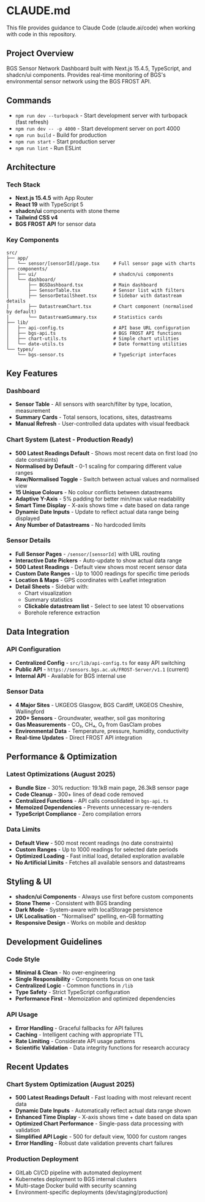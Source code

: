 # CLAUDE.md

This file provides guidance to Claude Code (claude.ai/code) when working with code in this repository.

## Project Overview

BGS Sensor Network Dashboard built with Next.js 15.4.5, TypeScript, and shadcn/ui components. Provides real-time monitoring of BGS's environmental sensor network using the BGS FROST API.

## Commands

- `npm run dev --turbopack` - Start development server with turbopack (fast refresh)
- `npm run dev -- -p 4000` - Start development server on port 4000  
- `npm run build` - Build for production
- `npm run start` - Start production server
- `npm run lint` - Run ESLint

## Architecture

### Tech Stack
- **Next.js 15.4.5** with App Router
- **React 19** with TypeScript 5
- **shadcn/ui** components with stone theme
- **Tailwind CSS v4**
- **BGS FROST API** for sensor data

### Key Components
```
src/
├── app/
│   └── sensor/[sensorId]/page.tsx     # Full sensor page with charts
├── components/
│   ├── ui/                            # shadcn/ui components
│   └── dashboard/
│       ├── BGSDashboard.tsx           # Main dashboard
│       ├── SensorTable.tsx            # Sensor list with filters
│       ├── SensorDetailSheet.tsx      # Sidebar with datastream details
│       ├── DatastreamChart.tsx        # Chart component (normalised by default)
│       └── DatastreamSummary.tsx      # Statistics cards
├── lib/
│   ├── api-config.ts                  # API base URL configuration
│   ├── bgs-api.ts                     # BGS FROST API functions
│   ├── chart-utils.ts                 # Simple chart utilities
│   └── date-utils.ts                  # Date formatting utilities
└── types/
    └── bgs-sensor.ts                  # TypeScript interfaces
```

## Key Features

### Dashboard
- **Sensor Table** - All sensors with search/filter by type, location, measurement
- **Summary Cards** - Total sensors, locations, sites, datastreams
- **Manual Refresh** - User-controlled data updates with visual feedback

### Chart System (Latest - Production Ready)
- **500 Latest Readings Default** - Shows most recent data on first load (no date constraints)
- **Normalised by Default** - 0-1 scaling for comparing different value ranges
- **Raw/Normalised Toggle** - Switch between actual values and normalised view
- **15 Unique Colours** - No colour conflicts between datastreams
- **Adaptive Y-Axis** - 5% padding for better min/max value readability
- **Smart Time Display** - X-axis shows time + date based on data range
- **Dynamic Date Inputs** - Update to reflect actual data range being displayed
- **Any Number of Datastreams** - No hardcoded limits

### Sensor Details
- **Full Sensor Pages** - `/sensor/[sensorId]` with URL routing
- **Interactive Date Pickers** - Auto-update to show actual data range
- **500 Latest Readings** - Default view shows most recent sensor data
- **Custom Date Ranges** - Up to 1000 readings for specific time periods
- **Location & Maps** - GPS coordinates with Leaflet integration
- **Detail Sheets** - Sidebar with:
  - Chart visualization
  - Summary statistics
  - **Clickable datastream list** - Select to see latest 10 observations
  - Borehole reference extraction

## Data Integration

### API Configuration
- **Centralized Config** - `src/lib/api-config.ts` for easy API switching
- **Public API** - `https://sensors.bgs.ac.uk/FROST-Server/v1.1` (current)
- **Internal API** - Available for BGS internal use

### Sensor Data
- **4 Major Sites** - UKGEOS Glasgow, BGS Cardiff, UKGEOS Cheshire, Wallingford
- **200+ Sensors** - Groundwater, weather, soil gas monitoring
- **Gas Measurements** - CO₂, CH₄, O₂ from GasClam probes
- **Environmental Data** - Temperature, pressure, humidity, conductivity
- **Real-time Updates** - Direct FROST API integration

## Performance & Optimization

### Latest Optimizations (August 2025)
- **Bundle Size** - 30% reduction: 19.1kB main page, 26.3kB sensor page
- **Code Cleanup** - 300+ lines of dead code removed
- **Centralized Functions** - API calls consolidated in `bgs-api.ts`
- **Memoized Dependencies** - Prevents unnecessary re-renders
- **TypeScript Compliance** - Zero compilation errors

### Data Limits
- **Default View** - 500 most recent readings (no date constraints)
- **Custom Ranges** - Up to 1000 readings for selected date periods
- **Optimized Loading** - Fast initial load, detailed exploration available
- **No Artificial Limits** - Fetches all available sensors and datastreams

## Styling & UI

- **shadcn/ui Components** - Always use first before custom components
- **Stone Theme** - Consistent with BGS branding
- **Dark Mode** - System-aware with localStorage persistence
- **UK Localisation** - "Normalised" spelling, en-GB formatting
- **Responsive Design** - Works on mobile and desktop

## Development Guidelines

### Code Style
- **Minimal & Clean** - No over-engineering
- **Single Responsibility** - Components focus on one task
- **Centralized Logic** - Common functions in `/lib`
- **Type Safety** - Strict TypeScript configuration
- **Performance First** - Memoization and optimized dependencies

### API Usage
- **Error Handling** - Graceful fallbacks for API failures
- **Caching** - Intelligent caching with appropriate TTL
- **Rate Limiting** - Considerate API usage patterns
- **Scientific Validation** - Data integrity functions for research accuracy

## Recent Updates

### Chart System Optimization (August 2025)
- **500 Latest Readings Default** - Fast loading with most relevant recent data
- **Dynamic Date Inputs** - Automatically reflect actual data range shown
- **Enhanced Time Display** - X-axis shows time + date based on data span
- **Optimized Chart Performance** - Single-pass data processing with validation
- **Simplified API Logic** - 500 for default view, 1000 for custom ranges
- **Error Handling** - Robust date validation prevents chart failures

### Production Deployment
- GitLab CI/CD pipeline with automated deployment
- Kubernetes deployment to BGS internal clusters
- Multi-stage Docker build with security scanning
- Environment-specific deployments (dev/staging/production)